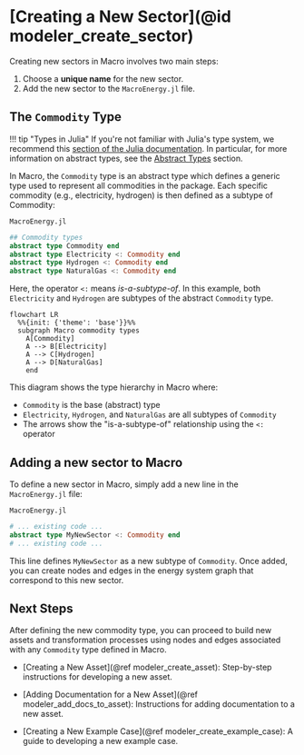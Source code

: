 # [Creating a New Sector](@id modeler_create_sector)

Creating new sectors in Macro involves two main steps:

1. Choose a **unique name** for the new sector.
2. Add the new sector to the `MacroEnergy.jl` file.

## The `Commodity` Type

!!! tip "Types in Julia"
    If you're not familiar with Julia's type system, we recommend this [section of the Julia documentation](https://docs.julialang.org/en/v1/manual/types/). In particular, for more information on abstract types, see the [Abstract Types](https://docs.julialang.org/en/v1/manual/types/#man-abstract-types) section.

In Macro, the `Commodity` type is an abstract type which defines a generic type used to represent all commodities in the package. Each specific commodity (e.g., electricity, hydrogen) is then defined as a subtype of Commodity:

`MacroEnergy.jl`
```julia
## Commodity types
abstract type Commodity end
abstract type Electricity <: Commodity end
abstract type Hydrogen <: Commodity end
abstract type NaturalGas <: Commodity end
```

Here, the operator `<:` means *is-a-subtype-of*. In this example, both `Electricity` and `Hydrogen` are subtypes of the abstract `Commodity` type.

```mermaid
flowchart LR
  %%{init: {'theme': 'base'}}%%
  subgraph Macro commodity types
    A[Commodity]
    A --> B[Electricity]
    A --> C[Hydrogen]
    A --> D[NaturalGas]
    end
```

This diagram shows the type hierarchy in Macro where:
- `Commodity` is the base (abstract) type
- `Electricity`, `Hydrogen`, and `NaturalGas` are all subtypes of `Commodity`
- The arrows show the "is-a-subtype-of" relationship using the `<:` operator

## Adding a new sector to Macro

To define a new sector in Macro, simply add a new line in the `MacroEnergy.jl` file:

`MacroEnergy.jl`
```julia
# ... existing code ...
abstract type MyNewSector <: Commodity end
# ... existing code ...
```

This line defines `MyNewSector` as a new subtype of `Commodity`. Once added, you can create nodes and edges in the energy system graph that correspond to this new sector.

## Next Steps

After defining the new commodity type, you can proceed to build new assets and transformation processes using nodes and edges associated with any `Commodity` type defined in Macro.

- [Creating a New Asset](@ref modeler_create_asset): Step-by-step instructions for developing a new asset.

- [Adding Documentation for a New Asset](@ref modeler_add_docs_to_asset): Instructions for adding documentation to a new asset.

- [Creating a New Example Case](@ref modeler_create_example_case): A guide to developing a new example case.